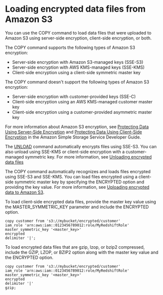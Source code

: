 # Loading encrypted data files from Amazon S3<a name="c_loading-encrypted-files"></a>

You can use the COPY command to load data files that were uploaded to Amazon S3 using server\-side encryption, client\-side encryption, or both\. 

The COPY command supports the following types of Amazon S3 encryption:
+ Server\-side encryption with Amazon S3\-managed keys \(SSE\-S3\)
+ Server\-side encryption with AWS KMS\-managed keys \(SSE\-KMS\)
+ Client\-side encryption using a client\-side symmetric master key

The COPY command doesn't support the following types of Amazon S3 encryption:
+ Server\-side encryption with customer\-provided keys \(SSE\-C\)
+ Client\-side encryption using an AWS KMS\-managed customer master key
+ Client\-side encryption using a customer\-provided asymmetric master key

For more information about Amazon S3 encryption, see [ Protecting Data Using Server\-Side Encryption](https://docs.aws.amazon.com/AmazonS3/latest/dev/serv-side-encryption.html) and [Protecting Data Using Client\-Side Encryption](https://docs.aws.amazon.com/AmazonS3/latest/dev/UsingClientSideEncryption.html) in the Amazon Simple Storage Service Developer Guide\.

The [UNLOAD](r_UNLOAD.md) command automatically encrypts files using SSE\-S3\. You can also unload using SSE\-KMS or client\-side encryption with a customer\-managed symmetric key\. For more information, see [Unloading encrypted data files](t_unloading_encrypted_files.md)

The COPY command automatically recognizes and loads files encrypted using SSE\-S3 and SSE\-KMS\. You can load files encrypted using a client\-side symmetric master key by specifying the ENCRYPTED option and providing the key value\. For more information, see [Uploading encrypted data to Amazon S3](t_uploading-encrypted-data.md)\.

To load client\-side encrypted data files, provide the master key value using the MASTER\_SYMMETRIC\_KEY parameter and include the ENCRYPTED option\.

```
copy customer from 's3://mybucket/encrypted/customer' 
iam_role 'arn:aws:iam::0123456789012:role/MyRedshiftRole'
master_symmetric_key '<master_key>' 
encrypted
delimiter '|';
```

To load encrypted data files that are gzip, lzop, or bzip2 compressed, include the GZIP, LZOP, or BZIP2 option along with the master key value and the ENCRYPTED option\.

```
copy customer from 's3://mybucket/encrypted/customer' 
iam_role 'arn:aws:iam::0123456789012:role/MyRedshiftRole'
master_symmetric_key '<master_key>'
encrypted 
delimiter '|' 
gzip;
```